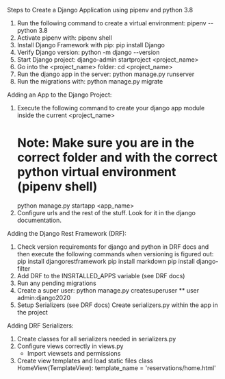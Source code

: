 Steps to Create a Django Application using pipenv and python 3.8

1. Run the following command to create a virtual environment:
    pipenv --python 3.8
2. Activate pipenv with:
    pipenv shell
3. Install Django Framework with pip:
    pip install Django
4. Verify Django version:
    python -m django --version
5. Start Django project:
    django-admin startproject <project_name>
6. Go into the <project_name> folder:
    cd <project_name>
7. Run the django app in the server:
    python manage.py runserver
8. Run the migrations with:
    python manage.py migrate

Adding an App to the Django Project:

1. Execute the following command to create your django app module inside the current <project_name>
    # Note: Make sure you are in the correct folder and with the correct python virtual environment (pipenv shell)
    python manage.py startapp <app_name>
2. Configure urls and the rest of the stuff. Look for it in the django documentation.

Adding the Django Rest Framework (DRF):
1. Check version requirements for django and python in DRF docs and then execute the following commands when versioning is figured out:
    pip install djangorestframework
    pip install markdown
    pip install django-filter
2. Add DRF to the INSRTALLED_APPS variable (see DRF docs)
3. Run any pending migrations
4. Create a super user:
    python manage.py createsuperuser
    ** user admin:django2020
5. Setup Serializers (see DRF docs)
    Create serializers.py within the app in the project

Adding DRF Serializers:

1. Create classes for all serializers needed in serializers.py
2. Configure views correctly in views.py
    - Import viewsets and permissions
3. Create view templates and load static files
    class HomeView(TemplateView):
        template_name = 'reservations/home.html'
        <script src="{% static 'js/index.js' %}" charset="utf-8"></script>